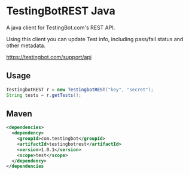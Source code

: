 TestingBotREST Java
==============

A java client for TestingBot.com's REST API.

Using this client you can update Test info, including pass/fail status and other metadata.

<https://testingbot.com/support/api>

Usage
-----

```java
TestingbotREST r = new TestingbotREST("key", "secret");
String tests = r.getTests();
```


Maven
-----

```xml
<dependencies>
  <dependency>
    <groupId>com.testingbot</groupId>
    <artifactId>testingbotrest</artifactId>
    <version>1.0.1</version>
    <scope>test</scope>
  </dependency>
</dependencies
```
